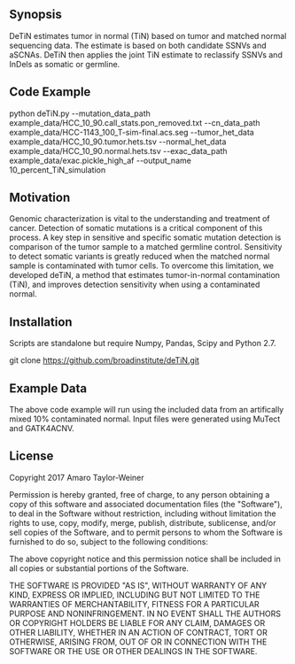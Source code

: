 ## Synopsis

DeTiN estimates tumor in normal (TiN) based on tumor and matched normal sequencing data. The estimate is based on both candidate SSNVs and aSCNAs. DeTiN then applies the joint TiN estimate to reclassify SSNVs and InDels as somatic or germline. 

## Code Example

python deTiN.py --mutation_data_path example_data/HCC_10_90.call_stats.pon_removed.txt --cn_data_path example_data/HCC-1143_100_T-sim-final.acs.seg --tumor_het_data example_data/HCC_10_90.tumor.hets.tsv --normal_het_data example_data/HCC_10_90.normal.hets.tsv --exac_data_path example_data/exac.pickle_high_af --output_name 10_percent_TiN_simulation 

## Motivation

Genomic characterization is vital to the understanding and treatment of cancer.  Detection of somatic mutations is a critical component of this process. A key step in sensitive and specific somatic mutation detection is comparison of the tumor sample to a matched germline control. Sensitivity to detect somatic variants is greatly reduced when the matched normal sample is contaminated with tumor cells. To overcome this limitation, we developed deTiN, a method that estimates tumor-in-normal contamination (TiN), and improves detection sensitivity when using a contaminated normal. 

## Installation

Scripts are standalone but require Numpy, Pandas, Scipy and Python 2.7. 

git clone https://github.com/broadinstitute/deTiN.git

## Example Data

The above code example will run using the included data from an artifically mixed 10% contaminated normal. Input files were generated using MuTect and GATK4ACNV. 

## License

Copyright 2017 Amaro Taylor-Weiner

Permission is hereby granted, free of charge, to any person obtaining a copy of this software and associated documentation files (the "Software"), to deal in the Software without restriction, including without limitation the rights to use, copy, modify, merge, publish, distribute, sublicense, and/or sell copies of the Software, and to permit persons to whom the Software is furnished to do so, subject to the following conditions:

The above copyright notice and this permission notice shall be included in all copies or substantial portions of the Software.

THE SOFTWARE IS PROVIDED "AS IS", WITHOUT WARRANTY OF ANY KIND, EXPRESS OR IMPLIED, INCLUDING BUT NOT LIMITED TO THE WARRANTIES OF MERCHANTABILITY, FITNESS FOR A PARTICULAR PURPOSE AND NONINFRINGEMENT. IN NO EVENT SHALL THE AUTHORS OR COPYRIGHT HOLDERS BE LIABLE FOR ANY CLAIM, DAMAGES OR OTHER LIABILITY, WHETHER IN AN ACTION OF CONTRACT, TORT OR OTHERWISE, ARISING FROM, OUT OF OR IN CONNECTION WITH THE SOFTWARE OR THE USE OR OTHER DEALINGS IN THE SOFTWARE.
